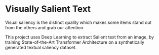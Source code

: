 # Visually Salient Text
Visual saliency is the distinct quality which makes some items stand out from the others and grab our attention.

This project uses Deep Learning to extract Salient text from an image, by training State-of-the-Art Transformer Architecture on a synthetically generated textual saliency dataset.


